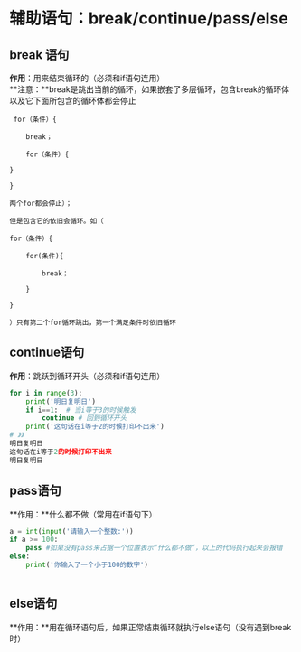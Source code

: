 # 辅助语句：break/continue/pass/else

## break 语句

**作用**：用来结束循环的（必须和if语句连用）  
**注意：**break是跳出当前的循环，如果嵌套了多层循环，包含break的循环体以及它下面所包含的循环体都会停止

```text
 for（条件）{

    break；

    for（条件）{

}

}

两个for都会停止）；

但是包含它的依旧会循环。如（

for（条件）{

    for(条件){

        break；

    }

}

）只有第二个for循环跳出，第一个满足条件时依旧循环
```

## continue语句

**作用**：跳跃到循环开头（必须和if语句连用）

```python
for i in range(3):
    print('明日复明日')
    if i==1:  # 当i等于3的时候触发
        continue # 回到循环开头
    print('这句话在i等于2的时候打印不出来')
# 》》
明日复明日
这句话在i等于2的时候打印不出来
明日复明日
```

## pass语句

**作用：**什么都不做（常用在if语句下）

```python
a = int(input('请输入一个整数:'))
if a >= 100:
    pass #如果没有pass来占据一个位置表示“什么都不做”，以上的代码执行起来会报错
else:
    print('你输入了一个小于100的数字')
    
```

## else语句

**作用：**用在循环语句后，如果正常结束循环就执行else语句（没有遇到break时）

```text

```

